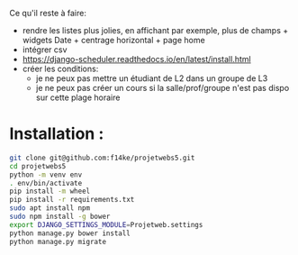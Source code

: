 Ce qu'il reste à faire: 
- rendre les listes plus jolies, en affichant par exemple, plus de champs + widgets Date + centrage horizontal + page home
- intégrer csv 
- https://django-scheduler.readthedocs.io/en/latest/install.html
- créer les conditions: 
   - je ne peux pas mettre un étudiant de L2 dans un groupe de L3
   - je ne peux pas créer un cours si la salle/prof/groupe n'est pas
   dispo sur cette plage horaire



# Installation :


```bash
git clone git@github.com:f14ke/projetwebs5.git
cd projetwebs5
python -m venv env
. env/bin/activate
pip install -m wheel
pip install -r requirements.txt
sudo apt install npm
sudo npm install -g bower
export DJANGO_SETTINGS_MODULE=Projetweb.settings
python manage.py bower install
python manage.py migrate
```
